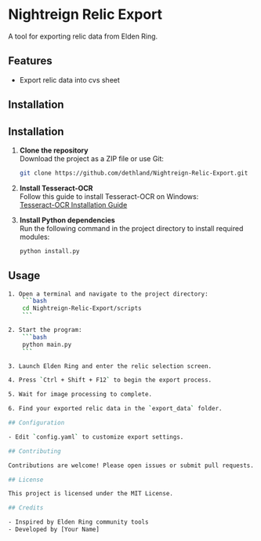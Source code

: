 # Nightreign Relic Export

A tool for exporting relic data from Elden Ring.

## Features

- Export relic data into cvs sheet

## Installation

## Installation

1. **Clone the repository**  
    Download the project as a ZIP file or use Git:
    ```bash
    git clone https://github.com/dethland/Nightreign-Relic-Export.git
    ```

2. **Install Tesseract-OCR**  
    Follow this guide to install Tesseract-OCR on Windows:  
    [Tesseract-OCR Installation Guide](https://docs.coro.net/featured/agent/install-tesseract-windows/)

3. **Install Python dependencies**  
    Run the following command in the project directory to install required modules:
    ```bash
    python install.py
    ```

## Usage

```bash
1. Open a terminal and navigate to the project directory:
    ```bash
    cd Nightreign-Relic-Export/scripts
    ```

2. Start the program:
    ```bash
    python main.py
    ```

3. Launch Elden Ring and enter the relic selection screen.

4. Press `Ctrl + Shift + F12` to begin the export process.

5. Wait for image processing to complete.

6. Find your exported relic data in the `export_data` folder.

## Configuration

- Edit `config.yaml` to customize export settings.

## Contributing

Contributions are welcome! Please open issues or submit pull requests.

## License

This project is licensed under the MIT License.

## Credits

- Inspired by Elden Ring community tools
- Developed by [Your Name]